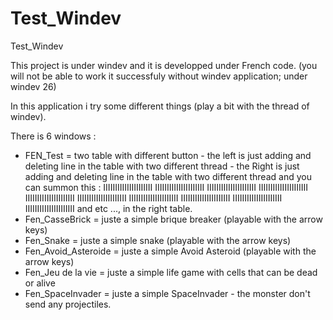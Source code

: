 # Test_Windev
Test_Windev

This project is under windev and it is developped under French code.
(you will not be able to work it successfuly without windev application; under windev 26)

In this application i try some different things (play a bit with the thread of windev).

There is 6 windows :
- FEN_Test = two table with different button
        - the left is just adding and deleting line in the table with two different thread
        - the Right is just adding and deleting line in the table with two different thread and you can summon this : 
         IIIIIIIIIIIIIIIIIIIII
           IIIIIIIIIIIIIIIIIIIII
             IIIIIIIIIIIIIIIIIIIII
               IIIIIIIIIIIIIIIIIIIII
                 IIIIIIIIIIIIIIIIIIIII
                   IIIIIIIIIIIIIIIIIIIII
                    IIIIIIIIIIIIIIIIIIIII
                  IIIIIIIIIIIIIIIIIIIII
                IIIIIIIIIIIIIIIIIIIII
              IIIIIIIIIIIIIIIIIIIII
                    and etc ..., in the right table.
- Fen_CasseBrick = juste a simple brique breaker (playable with the arrow keys)
- Fen_Snake = juste a simple snake (playable with the arrow keys)
- Fen_Avoid_Asteroide = juste a simple Avoid Asteroid (playable with the arrow keys)
- Fen_Jeu de la vie = juste a simple life game with cells that can be dead or alive
- Fen_SpaceInvader = juste a simple SpaceInvader - the monster don't send any projectiles.
